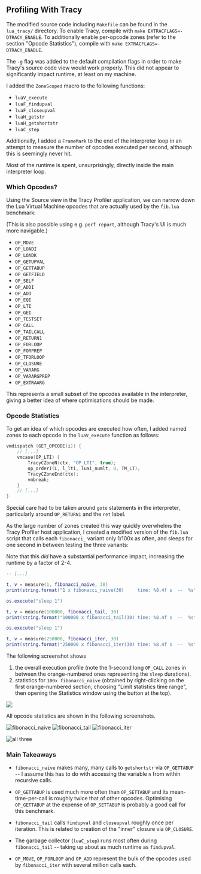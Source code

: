 ## Profiling With Tracy

The modified source code including `Makefile` can be found in the `lua_tracy/`
directory.
To enable Tracy, compile with `make EXTRACFLAGS=-DTRACY_ENABLE`. To additionally
enable per-opcode zones (refer to the section "Opcode Statistics"), compile with
`make EXTRACFLAGS=-DTRACY_ENABLE`.

The `-g` flag was added to the default compilation flags in order to make
Tracy's source code view would work properly. This did not appear to
significantly impact runtime, at least on my machine.

I added the `ZoneScoped` macro to the following functions:

- `luaV_execute`
- `luaF_findupval`
- `luaF_closeupval`
- `luaH_getstr`
- `luaH_getshortstr`
- `luaC_step`

Additionally, I added a `FrameMark` to the end of the interpreter loop in an
attempt to measure the number of opcodes executed per second, although this is
seemingly never hit.

Most of the runtime is spent, unsurprisingly, directly inside the main
interpreter loop.

### Which Opcodes?

Using the Source view in the Tracy Profiler application, we can narrow down the
Lua Virtual Machine opcodes that are actually used by the `fib.lua` benchmark:

(This is also possible using e.g. `perf report`, although Tracy's UI is much
more navigable.)

- `OP_MOVE`
- `OP_LOADI`
- `OP_LOADK`
- `OP_GETUPVAL`
- `OP_GETTABUP`
- `OP_GETFIELD`
- `OP_SELF`
- `OP_ADDI`
- `OP_ADD`
- `OP_EQI`
- `OP_LTI`
- `OP_GEI`
- `OP_TESTSET`
- `OP_CALL`
- `OP_TAILCALL`
- `OP_RETURN1`
- `OP_FORLOOP`
- `OP_FORPREP`
- `OP_TFORLOOP`
- `OP_CLOSURE`
- `OP_VARARG`
- `OP_VARARGPREP`
- `OP_EXTRAARG`

This represents a small subset of the opcodes available in the interpreter,
giving a better idea of where optimisations should be made.

### Opcode Statistics

To get an idea of which opcodes are executed how often, I added named zones to
each opcode in the `luaV_execute` function as follows:

```c
vmdispatch (GET_OPCODE(i)) {
    // [...]
    vmcase(OP_LTI) {
        TracyCZoneN(ctx, "OP_LTI", true);
        op_orderI(L, l_lti, luai_numlt, 0, TM_LT);
        TracyCZoneEnd(ctx);
        vmbreak;
    }
    // [...]
}
```

Special care had to be taken around `goto` statements in the interpreter,
particularly around `OP_RETURN1` and the `ret` label.

As the large number of zones created this way quickly overwhelms the Tracy
Profiler host application, I created a modified version of the `fib.lua` script
that calls each `fibonacci_` variant only 1/100x as often, and sleeps for one second
in between testing the three variants:

Note that this *did* have a substantial performance impact, increasing the
runtime by a factor of 2-4.

```lua
-- [...]

t, v = measure(1, fibonacci_naive, 30)
print(string.format("1 x fibonacci_naive(30)     time: %8.4f s  --  %s", t, v))

os.execute("sleep 1")

t, v = measure(100000, fibonacci_tail, 30)
print(string.format("100000 x fibonacci_tail(30) time: %8.4f s  --  %s", t, v))

os.execute("sleep 1")

t, v = measure(250000, fibonacci_iter, 30)
print(string.format("250000 x fibonacci_iter(30) time: %8.4f s  --  %s", t, v))
```

The following screenshot shows

1. the overall execution profile (note the 1-second long `OP_CALL` zones in
   between the orange-numbered ones representing the `sleep` durations).
2. statistics for `100x fibonacci_naive` (obtained by right-clicking on
   the first orange-numbered section, choosing "Limit statistics time range",
   then opening the Statistics window using the button at the top).

![](images/profile.png)

All opcode statistics are shown in the following screenshots.

![fibonacci_naive](images/stat_naive_100.png)
![fibonacci_tail](images/stat_tail_100k.png)
![fibonacci_iter](images/stat_iter_250k.png)

![all three](images/stat_all.png)

### Main Takeaways

- `fibonacci_naive` makes many, many calls to `getshortstr` via `OP_GETTABUP` --
  I assume this has to do with accessing the variable `n` from within recursive
  calls.

- `OP_GETTABUP` is used much more often than `OP_SETTABUP` and its
  mean-time-per-call is roughly twice that of other opcodes. Optimising
  `OP_GETTABUP` at the expense of `OP_SETTABUP` is probably a good call for this
  benchmark.

- `fibonacci_tail` calls `findupval` and `closeupval` roughly once per
  iteration. This is related to creation of the "inner" closure via
  `OP_CLOSURE`.

- The garbage collector (`luaC_step`) runs most often during `fibonacci_tail` --
  taking up about as much runtime as `findupval`.

- `OP_MOVE`, `OP_FORLOOP` and `OP_ADD` represent the bulk of the opcodes used by
  `fibonacci_iter` with several million calls each.
